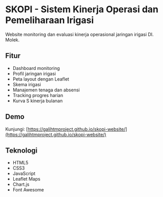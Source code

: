 # SKOPI - Sistem Kinerja Operasi dan Pemeliharaan Irigasi

Website monitoring dan evaluasi kinerja operasional jaringan irigasi DI. Molek.

## Fitur
- Dashboard monitoring
- Profil jaringan irigasi
- Peta layout dengan Leaflet
- Skema irigasi
- Manajemen tenaga dan absensi
- Tracking progres harian
- Kurva S kinerja bulanan

## Demo
Kunjungi: [https://galihtmproject.github.io/skopi-website/](https://galihtmproject.github.io/skopi-website/)

## Teknologi
- HTML5
- CSS3
- JavaScript
- Leaflet Maps
- Chart.js
- Font Awesome
